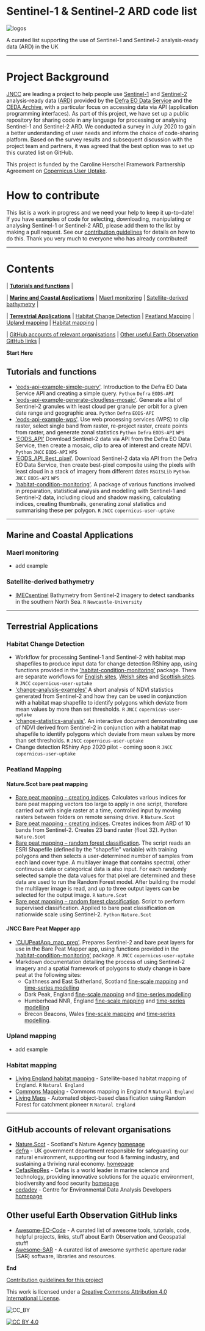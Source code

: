 # Sentinel-1 & Sentinel-2 ARD code list



![logos](images/Logos_updated.png)  


A curated list supporting the use of Sentinel-1 and Sentinel-2 analysis-ready data (ARD) in the UK

---

# Project Background
[JNCC](https://jncc.gov.uk/) are leading a project to help people use [Sentinel-1](https://sentinel.esa.int/web/sentinel/missions/sentinel-1) and [Sentinel-2](https://sentinel.esa.int/web/sentinel/missions/sentinel-2) analysis-ready data ([ARD](https://jncc.gov.uk/our-work/simple-ard-service-faqs/)) provided by the [Defra EO Data Service](https://defradigital.blog.gov.uk/2020/06/18/making-it-easier-to-access-and-use-earth-observation-data/) and the [CEDA Archive](http://archive.ceda.ac.uk/), with a particular focus on accessing data via API (application programming interfaces).  As part of this project, we have set up a public repository for sharing code in any language for processing or analysing Sentinel-1 and Sentinel-2 ARD.  We conducted a survey in July 2020 to gain a better understanding of user needs and inform the choice of code-sharing platform.  Based on the survey results and subsequent discussion with the project team and partners, it was agreed that the best option was to set up this curated list on GitHub.

This project is funded by the Caroline Herschel Framework Partnership Agreement on [Copernicus User Uptake](https://jncc.gov.uk/our-work/copernicus-project/). 

# How to contribute
This list is a work in progress and we need your help to keep it up-to-date!  If you have examples of code for selecting, downloading, manipulating or analysing Sentinel-1 or Sentinel-2 ARD, please add them to the list by making a pull request.  See our [contribution guidelines](CONTRIBUTING.md) for details on how to do this. Thank you very much to everyone who has already contributed!

---

# Contents

|   [<b>Tutorials and functions</b>](#tutorials-and-functions )   | <br>

|   [<b>Marine and Coastal Applications</b>](#marine-and-coastal-applications)   |   [Maerl monitoring](#maerl-monitoring)   |   [Satellite-derived bathymetry](#satellite-derived-bathymetry)   | <br>

|   [<b>Terrestrial Applications</b>](#terrestrial-applications)   |   [Habitat Change Detection](#habitat-change-detection)   |   [Peatland Mapping](#peatland-mapping)   |   [Upland mapping](#upland-mapping)   |  [Habitat mapping](#habitat-mapping)   |
   
|   [GitHub accounts of relevant organisations](#GitHub-accounts-of-relevant-organisations)   |   [Other useful Earth Observation GitHub links](#other-useful-earth-observation-github-links)   |           

<b>Start Here</b>

## Tutorials and functions 
- ['eods-api-example-simple-query'](https://github.com/MatthewMcDefra/EODS-API/blob/master/eods-api-example-simple-query.ipynb). Introduction to the Defra EO Data Service API and creating a simple query. `Python` `Defra` `EODS-API`
- ['eods-api-example-generate-cloudless-mosaic'](https://github.com/MatthewMcDefra/EODS-API/blob/master/eods-api-example-generate-cloudless-mosaic.ipynb). Generate a list of Sentinel-2 granules with least cloud per granule per orbit for a given date range and geographic area. `Python` `Defra` `EODS-API`
- ['eods-api-example-wps'](https://github.com/MatthewMcDefra/EODS-API/blob/master/eods-api-example-wps.ipynb).  Use web processing services (WPS) to clip raster, select single band from raster, re-project raster, create points from raster, and generate zonal statistics `Python` `Defra` `EODS-API` `WPS`
- ['EODS_API'](https://github.com/jncc/defra-eo-data-service-api/blob/master/EODS_API.ipynb) Download Sentinel-2 data via API from the Defra EO Data Service, then create a mosaic, clip to area of interest and create NDVI. `Python` `JNCC` `EODS-API` `WPS`
- ['EODS_API_Best_pixel'](https://github.com/jncc/defra-eo-data-service-api/blob/master/EODS_API_Best_pixel.ipynb).  Download Sentinel-2 data via API from the Defra EO Data Service, then create best-pixel composite using the pixels with least cloud in a stack of imagery from different dates `RSGISLib` `Python` `JNCC` `EODS-API` `WPS` 
- ['habitat-condition-monitoring'](https://github.com/jncc/habitat-condition-monitoring).  A package of various functions involved in preparation, statistical analysis and modelling with Sentinel-1 and Sentinel-2 data, including cloud and shadow masking, calculating indices, creating thumbnails, generating zonal statistics and summarising these per polygon. `R` `JNCC` `copernicus-user-uptake`

---

## Marine and Coastal Applications 

### Maerl monitoring
- add example

### Satellite-derived bathymetry
- [IMECsentinel](https://github.com/GemmaH131/IMECsentinel)  Bathymetry from Sentinel-2 imagery to detect sandbanks in the southern North Sea. `R` `Newcastle-University`

---

## Terrestrial Applications

### Habitat Change Detection
 - Workflow for processing Sentinel-1 and Sentinel-2 with habitat map shapefiles to produce input data for change detection RShiny app, using functions provided in the ['habitat-condition-monitoring'](https://github.com/jncc/habitat-condition-monitoring) package.  There are separate workflows for [English sites](https://github.com/jncc/cuu-change-detection/blob/master/CUUCD_EnglishSites.Rmd), [Welsh sites](https://github.com/jncc/cuu-change-detection/blob/master/CUUCD_WelshSites.Rmd) and [Scottish sites](https://github.com/jncc/cuu-change-detection/blob/master/CUUCD_ScottishSites.Rmd). `R` `JNCC` `copernicus-user-uptake`
 - ['change-analysis-examples'](https://github.com/jncc/cuu-change-detection/blob/master/change_analysis_examples.Rmd) A short analysis of NDVI statistics generated from Sentinel-2 and how they can be used in conjunction with a habitat map shapefile to identify polygons which deviate from mean values by more than set thresholds. `R` `JNCC` `copernicus-user-uptake`
 - ['change-statistics-analysis'](https://github.com/jncc/cuu-change-detection/blob/master/change_statistics_analysis.Rmd). An interactive document demonstrating use of NDVI derived from Sentinel-2 in conjunction with a habitat map shapefile to identify polygons which deviate from mean values by more than set thresholds. `R` `JNCC` `copernicus-user-uptake`
 - Change detection RShiny App 2020 pilot - coming soon `R` `JNCC` `copernicus-user-uptake`

### Peatland Mapping
#### Nature.Scot bare peat mapping
- [Bare peat mapping - creating indices](https://github.com/duncansnh/Bare-peat/blob/master/bare_peat_indices.r).  Calculates various indices for bare peat mapping vectors too large to apply in one script, therefore carried out with single raster at a time, controlled input by moving rasters between folders on remote sensing drive. `R` `Nature.Scot`
- [Bare peat mapping - creating indices](https://github.com/duncansnh/Bare-peat/blob/master/Indices_creation.ipynb).  Creates indices from ARD of 10 bands from Sentinel-2. Creates 23 band raster (float 32). `Python` `Nature.Scot`
- [Bare peat mapping – random forest classification](https://github.com/duncansnh/Bare-peat/blob/master/bare.peat.national.RF.classification.R).  The script reads an ESRI Shapefile (defined by the "shapefile" variable) with training polygons and then selects a user-determined number of samples from each land cover type. A multilayer image that contains spectral, other continuous data or categorical data is also input. For each randomly selected sample the data values for that pixel are determined and these data are used to run the Random Forest model. After building the model the multilayer image is read, and up to three output layers can be selected for the output image. `R` `Nature.Scot`
- [Bare peat mapping – random forest classification](https://github.com/duncansnh/Bare-peat/blob/master/Data_Split_Classification_.ipynb).  Script to perform supervised classification. Applied to bare peat classification on nationwide scale using Sentinel-2. `Python` `Nature.Scot`
#### JNCC Bare Peat Mapper app 
- ['CUUPeatApp_map_prep'](https://github.com/jncc/cuu-peatland-mapping/blob/master/scripts/CUUPeatApp_map_prep.R).  Prepares Sentinel-2 and bare peat layers for use in the Bare Peat Mapper app, using functions provided in the ['habitat-condition-monitoring'](https://github.com/jncc/habitat-condition-monitoring) package. `R` `JNCC` `copernicus-user-uptake`
- Markdown documentation detailing the process of using Sentinel-2 imagery and a spatial framework of polygons to study change in bare peat at the following sites: 
    - Caithness and East Sutherland, Scotland [fine-scale mapping](https://github.com/jncc/cuu-peatland-mapping/blob/master/site%20docs/FR_CES_Fine.Rmd) and [time-series modelling](https://github.com/jncc/cuu-peatland-mapping/blob/master/site%20docs/FR_CES_Broad.Rmd)
    - Dark Peak, England [fine-scale mapping](https://github.com/jncc/cuu-peatland-mapping/blob/master/site%20docs/NE_DarkPeak_Fine.Rmd) and [time-series modelling](https://github.com/jncc/cuu-peatland-mapping/blob/master/site%20docs/NE_DarkPeak_Broad.Rmd) 
    - Humberhead NNR, England [fine-scale mapping](https://github.com/jncc/cuu-peatland-mapping/blob/master/site%20docs/NE_Humberhead_Fine.Rmd) and [time-series modelling](https://github.com/jncc/cuu-peatland-mapping/blob/master/site%20docs/NE_Humberhead_Broad.Rmd)
    - Brecon Beacons, Wales [fine-scale mapping](https://github.com/jncc/cuu-peatland-mapping/blob/master/site%20docs/WG_Brecon_Fine.Rmd) and [time-series modelling](https://github.com/jncc/cuu-peatland-mapping/blob/master/site%20docs/WG_Brecon_Broad.Rmd).

### Upland mapping
- add example

### Habitat mapping
- [Living England habitat mapping](https://github.com/NE-EEOS/Living-England) - Satellite-based habitat mapping of England. `R` `Natural England`
- [Commons Mapping](https://github.com/NE-EEOS/CommonsMapping) - Commons mapping in England `R` `Natural England`
- [Living Maps](https://github.com/NE-EEOS/LivingMaps) - Automated object-based classification using Random Forest for catchment pioneer `R` `Natural England`

---

## GitHub accounts of relevant organisations
- [Nature.Scot](https://github.com/Scottish-Natural-Heritage) - Scotland's Nature Agency [homepage](https://www.nature.scot/)
- [defra](https://github.com/defra) - UK government department responsible for safeguarding our natural environment, supporting our food & farming industry, and sustaining a thriving rural economy. [homepage](https://www.gov.uk/government/organisations/department-for-environment-food-rural-affairs)
- [CefasRepRes](https://github.com/CefasRepRes) - Cefas is a world leader in marine science and technology, providing innovative solutions for the aquatic environment, biodiversity and food security [homepage](https://www.cefas.co.uk/)
- [cedadev](https://github.com/cedadev) - Centre for Environmental Data Analysis Developers [homepage](http://www.ceda.ac.uk/)

## Other useful Earth Observation GitHub links
- [Awesome-EO-Code](https://github.com/acgeospatial/awesome-earthobservation-code) - A curated list of awesome tools, tutorials, code, helpful projects, links, stuff about Earth Observation and Geospatial stuff! 
- [Awesome-SAR](https://github.com/RadarCODE/awesome-sar) - A curated list of awesome synthetic aperture radar (SAR) software, libraries and resources.

<b>End</b>


[Contribution guidelines for this project](CONTRIBUTING.md)



This work is licensed under a
[Creative Commons Attribution 4.0 International License][cc-by].

![CC_BY][cc-by-shield]

[![CC BY 4.0][cc-by-image]][cc-by]

[cc-by]: http://creativecommons.org/licenses/by/4.0/
[cc-by-image]: https://i.creativecommons.org/l/by/4.0/88x31.png
[cc-by-shield]: https://img.shields.io/badge/License-CC%20BY%204.0-lightgrey.svg



